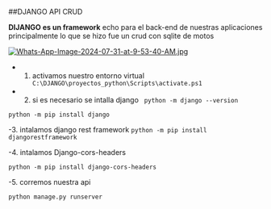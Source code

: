 ##DJANGO API CRUD 

**DIJANGO es un framework** echo para el back-end de nuestras aplicaciones principalmente lo que se hizo fue un crud con sqlite de motos 

[![Whats-App-Image-2024-07-31-at-9-53-40-AM.jpg](https://i.postimg.cc/MH3YgDhY/Whats-App-Image-2024-07-31-at-9-53-40-AM.jpg)](https://postimg.cc/xNHHzKjk)

- 1. activamos nuestro entorno virtual
` C:\DJANGO\proyectos_python\Scripts\activate.ps1`

- 2. si es necesario se intalla django 
` python -m django --version`

`python -m pip install django`

-3. intalamos django rest framework 
`python -m pip install djangorestframework`

-4. intalamos Django-cors-headers

`python -m pip install django-cors-headers`

-5. corremos nuestra api

`python manage.py runserver`
